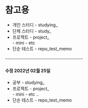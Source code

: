 <h1>참고용</h1>
<div>
  <ul>
    <li>개인 스터디 - studying_</li>
    <li>단체 스터디 - study_</li>
    <li>프로젝트 - project_</li>
      - mini
      - etc
    <li>단순 테스트 - repo_test_memo</li>
  </ul>
</div>
---------------------------------------<br/>


#### 수정 2022년 02월 25일
<div>
  <ul>
    <li>공부 - studying_</li>
    <li>프로젝트 - project_</li>
      - mini
      - etc .. 
    <li>단순 테스트 - repo_test_memo</li>
  </ul>
</div>

